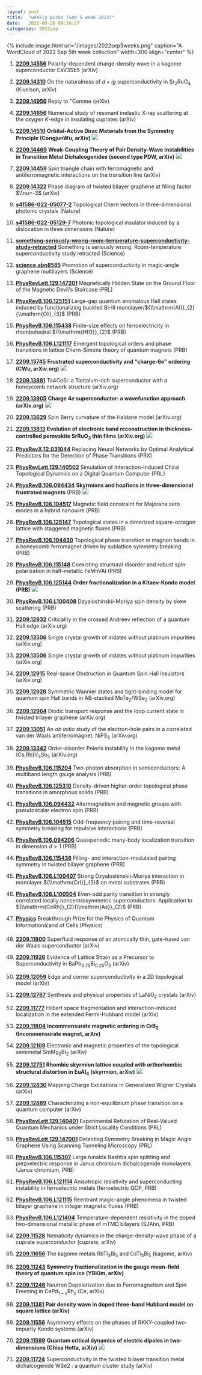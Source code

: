 ```yaml
---
layout: post
title:  "weekly picks (Sep 5 week 2022)"
date:   2022-09-26 00:16:27
categories: 2022sep
---
```


{% include image.html url="/images/2022sep5weeks.png" caption="A WordCloud of 2022 Sep 5th week collection" width=300 align="center" %}



1. **[2209.14556](http://arxiv.org/abs/2209.14556)** Polarity-dependent charge-density wave in a kagome superconductor CsV3Sb5 (arXiv)

1. **[2209.14310](http://arxiv.org/abs/2209.14310)** On the naturalness of $d+ig$ superconductivity in Sr$_2$RuO$_4$ (Kivelson, arXiv)

1. **[2209.14956](http://arxiv.org/abs/2209.14956)** Reply to \"Comme (arXiv)

1. **[2209.14656](http://arxiv.org/abs/2209.14656)** Numerical study of resonant inelastic X-ray scattering at the oxygen $K$-edge in insulating cuprates (arXiv)

1. **[2209.14510](http://arxiv.org/abs/2209.14510)** **Orbital-Active Dirac Materials from the Symmetry Principle (CongjunWu, arXiv)** ![](/images/2209.14510.pdf.jpg)

1. **[2209.14469](http://arxiv.org/abs/2209.14469)** **Weak-Coupling Theory of Pair Density-Wave Instabilities in Transition Metal Dichalcogenides (second type PDW, arXiv)** ![](/images/2209.14469.pdf.jpg)

1. **[2209.14459](http://arxiv.org/abs/2209.14459)** Spin triangle chain with ferromagnetic and antiferromagnetic interactions on the transition line (arXiv)

1. **[2209.14322](http://arxiv.org/abs/2209.14322)** Phase diagram of twisted bilayer graphene at filling factor $\\nu=-3$ (arXiv)



1. **[s41586-022-05077-2](https://www.nature.com/articles/s41586-022-05077-2)** Topological Chern vectors in three-dimensional photonic crystals (Nature)

1. **[s41586-022-05129-7](https://www.nature.com/articles/s41586-022-05129-7)** Photonic topological insulator induced by a dislocation in three dimensions (Nature)



1. **[something-seriously-wrong-room-temperature-superconductivity-study-retracted](https://www.science.org/content/article/something-seriously-wrong-room-temperature-superconductivity-study-retracted)** Something is seriously wrong: Room-temperature superconductivity study retracted (Science)

1. **[science.abn8585](https://www.science.org/doi/abs/10.1126/science.abn8585)** Promotion of superconductivity in magic-angle graphene multilayers (Science)

1. **[PhysRevLett.129.147201](https://link.aps.org/doi/10.1103/PhysRevLett.129.147201)** Magnetically Hidden State on the Ground Floor of the Magnetic Devil's Staircase (PRL)

1. **[PhysRevB.106.125151](https://link.aps.org/doi/10.1103/PhysRevB.106.125151)** Large-gap quantum anomalous Hall states induced by functionalizing buckled Bi-III monolayer/${\\mathrm{Al}}_{2}{\\mathrm{O}}_{3}$ (PRB)

1. **[PhysRevB.106.115438](https://link.aps.org/doi/10.1103/PhysRevB.106.115438)** Finite-size effects on ferroelectricity in rhombohedral ${\\mathrm{HfO}}_{2}$ (PRB)

1. **[PhysRevB.106.L121117](https://link.aps.org/doi/10.1103/PhysRevB.106.L121117)** Emergent topological orders and phase transitions in lattice Chern-Simons theory of quantum magnets (PRB)



1. **[2209.13745](http://arxiv.org/abs/2209.13745)** **Frustrated superconductivity and \"charge-6e\" ordering (CWu, arXiv.org)** ![](/images/2209.13745.pdf.jpg)

1. **[2209.13881](http://arxiv.org/abs/2209.13881)** Ta4CoSi: a Tantalum-rich superconductor with a honeycomb network structure (arXiv.org)

1. **[2209.13905](http://arxiv.org/abs/2209.13905)** **Charge 4$e$ superconductor: a wavefunction approach (arXiv.org)** ![](/images/2209.13905.pdf.jpg)

1. **[2209.13629](http://arxiv.org/abs/2209.13629)** Spin Berry curvature of the Haldane model (arXiv.org)

1. **[2209.13813](http://arxiv.org/abs/2209.13813)** **Evolution of electronic band reconstruction in thickness-controlled perovskite SrRuO$_3$ thin films (arXiv.org)** ![](/images/2209.13813.pdf.jpg)

1. **[PhysRevX.12.031044](https://link.aps.org/doi/10.1103/PhysRevX.12.031044)** Replacing Neural Networks by Optimal Analytical Predictors for the Detection of Phase Transitions (PRX)

1. **[PhysRevLett.129.140502](https://link.aps.org/doi/10.1103/PhysRevLett.129.140502)** Simulation of Interaction-Induced Chiral Topological Dynamics on a Digital Quantum Computer (PRL)

1. **[PhysRevB.106.094434](https://link.aps.org/doi/10.1103/PhysRevB.106.094434)** **Skyrmions and hopfions in three-dimensional frustrated magnets** (PRB) ![](/images/PhysRevB.106.094434.pdf.jpg)

1. **[PhysRevB.106.104517](https://link.aps.org/doi/10.1103/PhysRevB.106.104517)** Magnetic field constraint for Majorana zero modes in a hybrid nanowire (PRB)

1. **[PhysRevB.106.125147](https://link.aps.org/doi/10.1103/PhysRevB.106.125147)** Topological states in a dimerized square-octagon lattice with staggered magnetic fluxes (PRB)

1. **[PhysRevB.106.104430](https://link.aps.org/doi/10.1103/PhysRevB.106.104430)** Topological phase transition in magnon bands in a honeycomb ferromagnet driven by sublattice symmetry breaking (PRB)

1. **[PhysRevB.106.115148](https://link.aps.org/doi/10.1103/PhysRevB.106.115148)** Coexisting structural disorder and robust spin-polarization in half-metallic FeMnVAl (PRB)

1. **[PhysRevB.106.125144](https://link.aps.org/doi/10.1103/PhysRevB.106.125144)** **Order fractionalization in a Kitaev-Kondo model (PRB)** ![](/images/PhysRevB.106.125144.pdf.jpg)

1. **[PhysRevB.106.L100408](https://link.aps.org/doi/10.1103/PhysRevB.106.L100408)** Dzyaloshinskii-Moriya spin density by skew scattering (PRB)



1. **[2209.12932](http://arxiv.org/abs/2209.12932)** Criticality in the crossed Andreev reflection of a quantum Hall edge (arXiv.org)

1. **[2209.13506](http://arxiv.org/abs/2209.13506)** Single crystal growth of iridates without platinum impurities (arXiv.org)

1. **[2209.13506](http://arxiv.org/abs/2209.13506)** Single crystal growth of iridates without platinum impurities (arXiv.org)

1. **[2209.12915](http://arxiv.org/abs/2209.12915)** Real-space Obstruction in Quantum Spin Hall Insulators (arXiv.org)

1. **[2209.12928](http://arxiv.org/abs/2209.12928)** Symmetric Wannier states and tight-binding model for quantum spin Hall bands in AB-stacked MoTe$_2$/WSe$_2$ (arXiv.org)

1. **[2209.12964](http://arxiv.org/abs/2209.12964)** Diodic transport response and the loop current state in twisted trilayer graphene (arXiv.org)

1. **[2209.13051](http://arxiv.org/abs/2209.13051)** An $ab~initio$ study of the electron-hole pairs in a correlated van der Waals antiferromagnet: NiPS$_3$ (arXiv.org)

1. **[2209.13342](http://arxiv.org/abs/2209.13342)** Order-disorder Peierls instability in the kagome metal (Cs,Rb)V$_3$Sb$_5$ (arXiv.org)

1. **[PhysRevB.106.115204](https://link.aps.org/doi/10.1103/PhysRevB.106.115204)** Two-photon absorption in semiconductors: A multiband length gauge analysis (PRB)

1. **[PhysRevB.106.125310](https://link.aps.org/doi/10.1103/PhysRevB.106.125310)** Density-driven higher-order topological phase transitions in amorphous solids (PRB)

1. **[PhysRevB.106.094432](https://link.aps.org/doi/10.1103/PhysRevB.106.094432)** Altermagnetism and magnetic groups with pseudoscalar electron spin (PRB)

1. **[PhysRevB.106.104515](https://link.aps.org/doi/10.1103/PhysRevB.106.104515)** Odd-frequency pairing and time-reversal symmetry breaking for repulsive interactions (PRB)

1. **[PhysRevB.106.094206](https://link.aps.org/doi/10.1103/PhysRevB.106.094206)** Quasiperiodic many-body localization transition in dimension $d>1$ (PRB)

1. **[PhysRevB.106.115436](https://link.aps.org/doi/10.1103/PhysRevB.106.115436)** Filling- and interaction-modulated pairing symmetry in twisted bilayer graphene (PRB)

1. **[PhysRevB.106.L100407](https://link.aps.org/doi/10.1103/PhysRevB.106.L100407)** Strong Dzyaloshinskii-Moriya interaction in monolayer ${\\mathrm{CrI}}_{3}$ on metal substrates (PRB)

1. **[PhysRevB.106.L100504](https://link.aps.org/doi/10.1103/PhysRevB.106.L100504)** Even-odd parity transition in strongly correlated locally noncentrosymmetric superconductors: Application to ${\\mathrm{CeRh}}_{2}{\\mathrm{As}}_{2}$ (PRB)

1. **[Physics](https://physics.aps.org/articles/v15/148)** Breakthrough Prize for the Physics of Quantum Informationâ¦and of Cells (Physics)




1. **[2209.11800](http://arxiv.org/abs/2209.11800)** Superfluid response of an atomically thin, gate-tuned van der Waals superconductor (arXiv)

1. **[2209.11926](http://arxiv.org/abs/2209.11926)** Evidence of Lattice Strain as a Precursor to Superconductivity in BaPb$_{0.75}$Bi$_{0.25}$O$_3$ (arXiv)

1. **[2209.12059](http://arxiv.org/abs/2209.12059)** Edge and corner superconductivity in a 2D topological model (arXiv)

1. **[2209.12787](http://arxiv.org/abs/2209.12787)** Synthesis and physical properties of LaNiO$_2$ crystals (arXiv)

1. **[2209.11777](http://arxiv.org/abs/2209.11777)** Hilbert space fragmentation and interaction-induced localization in the extended Fermi-Hubbard model (arXiv)

1. **[2209.11804](http://arxiv.org/abs/2209.11804)** **Incommensurate magnetic ordering in CrB$_2$ (Incommensurate magnet, arXiv)**

1. **[2209.12109](http://arxiv.org/abs/2209.12109)** Electronic and magnetic properties of the topological semimetal SmMg$_2$Bi$_2$ (arXiv)

1. **[2209.12751](http://arxiv.org/abs/2209.12751)** **Rhombic skyrmion lattice coupled with orthorhombic structural distortion in EuAl$_{4}$ (skyrmion, arXiv)** ![](/images/2209.12751.pdf.jpg)

1. **[2209.12830](http://arxiv.org/abs/2209.12830)** Mapping Charge Excitations in Generalized Wigner Crystals (arXiv)

1. **[2209.12889](http://arxiv.org/abs/2209.12889)** Characterizing a non-equilibrium phase transition on a quantum computer (arXiv)


1. **[PhysRevLett.129.140401](https://link.aps.org/doi/10.1103/PhysRevLett.129.140401)** Experimental Refutation of Real-Valued Quantum Mechanics under Strict Locality Conditions (PRL)

1. **[PhysRevLett.129.147001](https://link.aps.org/doi/10.1103/PhysRevLett.129.147001)** Detecting Symmetry Breaking in Magic Angle Graphene Using Scanning Tunneling Microscopy (PRL)

1. **[PhysRevB.106.115307](https://link.aps.org/doi/10.1103/PhysRevB.106.115307)** Large tunable Rashba spin splitting and piezoelectric response in Janus chromium dichalcogenide monolayers (Janus chromium, PRB)

1. **[PhysRevB.106.L121114](https://link.aps.org/doi/10.1103/PhysRevB.106.L121114)** Anisotropic resistivity and superconducting instability in ferroelectric metals (ferroelectric QCP, PRB)

1. **[PhysRevB.106.L121115](https://link.aps.org/doi/10.1103/PhysRevB.106.L121115)** Reentrant magic-angle phenomena in twisted bilayer graphene in integer magnetic fluxes (PRB)

1. **[PhysRevB.106.L121404](https://link.aps.org/doi/10.1103/PhysRevB.106.L121404)** Temperature-dependent resistivity in the doped two-dimensional metallic phase of mTMD bilayers (SJAhn, PRB)




1. **[2209.11528](http://arxiv.org/abs/2209.11528)** Nematicity dynamics in the charge-density-wave phase of a cuprate superconductor (cuprate, arXiv)

1. **[2209.11656](http://arxiv.org/abs/2209.11656)** The kagome metals RbTi$_3$Bi$_5$ and CsTi$_3$Bi$_5$ (kagome, arXiv)

1. **[2209.11243](http://arxiv.org/abs/2209.11243)** **Symmetry fractionalization in the gauge mean-field theory of quantum spin ice (YBKim, arXiv)**

1. **[2209.11246](http://arxiv.org/abs/2209.11246)** Neutron Depolarization due to Ferromagnetism and Spin Freezing in CePd$_{1-x}$Rh$_x$ (Ce, arXiv)

1. **[2209.11381](http://arxiv.org/abs/2209.11381)** **Pair density wave in doped three-band Hubbard model on square lattice (arXiv)**

1. **[2209.11556](http://arxiv.org/abs/2209.11556)** Asymmetry effects on the phases of RKKY-coupled two-impurity Kondo systems (arXiv)

1. **[2209.11599](http://arxiv.org/abs/2209.11599)** **Quantum critical dynamics of electric dipoles in two-dimensions (Chisa Hotta, arXiv)** ![](/images/2209.11599.pdf.jpg)

1. **[2209.11724](http://arxiv.org/abs/2209.11724)** Superconductivity in the twisted bilayer transition metal dichalcogenide WSe2 : a quantum cluster study (arXiv)
